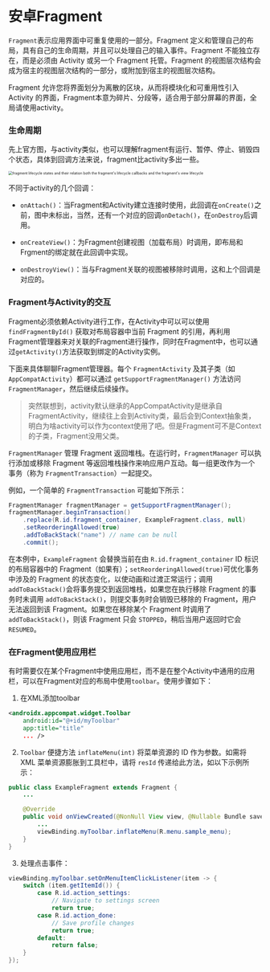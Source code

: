 # 安卓Fragment

`Fragment`表示应用界面中可重复使用的一部分。Fragment 定义和管理自己的布局，具有自己的生命周期，并且可以处理自己的输入事件。Fragment 不能独立存在，而是必须由 Activity 或另一个 Fragment 托管。Fragment 的视图层次结构会成为宿主的视图层次结构的一部分，或附加到宿主的视图层次结构。

Fragment 允许您将界面划分为离散的区块，从而将模块化和可重用性引入 Activity 的界面，Fragment本意为碎片、分段等，适合用于部分屏幕的界面，全局请使用activity。

### 生命周期

先上官方图，与activity类似，也可以理解fragment有运行、暂停、停止、销毁四个状态，具体到回调方法来说，fragment比activity多出一些。

<img src="https://developer.android.google.cn/images/guide/fragments/fragment-view-lifecycle.png" alt="fragment lifecycle states and their relation both the fragment's             lifecycle callbacks and the fragment's view lifecycle" style="zoom:50%;" />

不同于activity的几个回调：

* `onAttach()`：当Fragment和Activity建立连接时使用，此回调在`onCreate()`之前，图中未标出，当然，还有一个对应的回调`onDetach()`，在`onDestroy`后调用。

* `onCreateView()`：为Fragment创建视图（加载布局）时调用，即布局和Frgment的绑定就在此回调中实现。
* `onDestroyView()`：当与Fragment关联的视图被移除时调用，这和上个回调是对应的。

### Fragment与Activity的交互

Fragment必须依赖Activity进行工作，在Activity中可以可以使用 `findFragmentById()` 获取对布局容器中当前 Fragment 的引用，再利用Fragment管理器来对关联的Fragment进行操作，同时在Fragment中，也可以通过`getActivity()`方法获取到绑定的Activity实例。

下面来具体聊聊Fragment管理器。每个 `FragmentActivity` 及其子类（如 `AppCompatActivity`）都可以通过 `getSupportFragmentManager()` 方法访问 `FragmentManager`，然后继续后续操作。

> 突然联想到，activity默认继承的AppCompatActivity是继承自FragmentActivity，继续往上会到Activity类，最后会到Context抽象类，明白为啥activity可以作为context使用了吧。但是Fragment可不是Context的子类，Fragment没用父类。

`FragmentManager` 管理 Fragment 返回堆栈。在运行时，`FragmentManager` 可以执行添加或移除 Fragment 等返回堆栈操作来响应用户互动。每一组更改作为一个事务（称为 `FragmentTransaction`）一起提交。

例如，一个简单的 `FragmentTransaction` 可能如下所示：

```java
FragmentManager fragmentManager = getSupportFragmentManager();
fragmentManager.beginTransaction()
    .replace(R.id.fragment_container, ExampleFragment.class, null)
    .setReorderingAllowed(true)
    .addToBackStack("name") // name can be null
    .commit();
```

在本例中，`ExampleFragment` 会替换当前在由 `R.id.fragment_container` ID 标识的布局容器中的 Fragment（如果有）；`setReorderingAllowed(true)`可优化事务中涉及的 Fragment 的状态变化，以使动画和过渡正常运行；调用 `addToBackStack()`会将事务提交到返回堆栈，如果您在执行移除 Fragment 的事务时未调用 `addToBackStack()`，则提交事务时会销毁已移除的 Fragment，用户无法返回到该 Fragment。如果您在移除某个 Fragment 时调用了 `addToBackStack()`，则该 Fragment 只会 `STOPPED`，稍后当用户返回时它会 `RESUMED`。

### 在Fragment使用应用栏

有时需要仅在某个Fragment中使用应用栏，而不是在整个Activity中通用的应用栏，可以在Fragment对应的布局中使用`toolbar`。使用步骤如下：

1. 在XML添加toolbar

```xml
<androidx.appcompat.widget.Toolbar
    android:id="@+id/myToolbar"
    app:title="title"
    ... />
```

2. `Toolbar` 便捷方法 `inflateMenu(int)` 将菜单资源的 ID 作为参数。如需将 XML 菜单资源膨胀到工具栏中，请将 `resId` 传递给此方法，如以下示例所示：

```java
public class ExampleFragment extends Fragment {
    ...

    @Override
    public void onViewCreated(@NonNull View view, @Nullable Bundle savedInstanceState) {
        ...
        viewBinding.myToolbar.inflateMenu(R.menu.sample_menu);
    }
}
```

3. 处理点击事件：

```java
viewBinding.myToolbar.setOnMenuItemClickListener(item -> {
    switch (item.getItemId()) {
        case R.id.action_settings:
            // Navigate to settings screen
            return true;
        case R.id.action_done:
            // Save profile changes
            return true;
        default:
            return false;
    }
});
```



